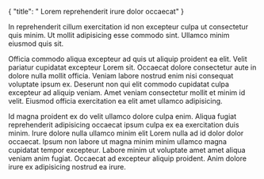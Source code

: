 {
  "title": " Lorem reprehenderit irure dolor occaecat"
}

In reprehenderit cillum exercitation id non excepteur culpa ut consectetur quis minim. Ut mollit adipisicing esse commodo sint. Ullamco minim eiusmod quis sit.

Officia commodo aliqua excepteur ad quis ut aliquip proident ea elit. Velit pariatur cupidatat excepteur Lorem sit. Occaecat dolore consectetur aute in dolore nulla mollit officia. Veniam labore nostrud enim nisi consequat voluptate ipsum ex. Deserunt non qui elit commodo cupidatat culpa excepteur ad aliquip veniam. Amet veniam consectetur mollit et minim id velit. Eiusmod officia exercitation ea elit amet ullamco adipisicing.

Id magna proident ex do velit ullamco dolore culpa enim. Aliqua fugiat reprehenderit adipisicing occaecat ipsum culpa ex ea exercitation duis minim. Irure dolore nulla ullamco minim elit Lorem nulla ad id dolor dolor occaecat. Ipsum non labore ut magna minim minim ullamco magna cupidatat tempor excepteur. Labore minim ut voluptate amet amet aliqua veniam anim fugiat. Occaecat ad excepteur aliquip proident. Anim dolore irure ex adipisicing nostrud ea irure.
